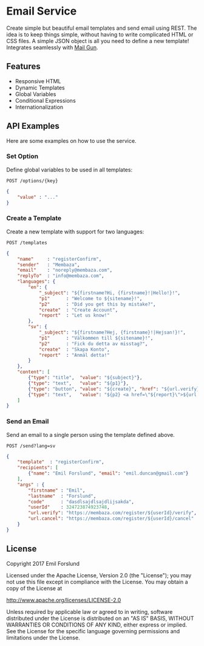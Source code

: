 # Email Service
Create simple but beautiful email templates and send email using REST. The idea is to keep things simple, without having to write complicated HTML or CSS files. A simple JSON object is all you need to define a new template!
Integrates seamlessly with [Mail Gun](https://www.mailgun.com/).

## Features
* Responsive HTML
* Dynamic Templates
* Global Variables
* Conditional Expressions
* Internationalization

## API Examples
Here are some examples on how to use the service.

### Set Option
Define global variables to be used in all templates:

`POST /options/{key}`
```json
{
    "value" : "..."
}
```

### Create a Template
Create a new template with support for two languages:

`POST /templates`
```json
{
    "name"     : "registerConfirm",
    "sender"   : "Membaza",
    "email"    : "noreply@membaza.com",
    "replyTo"  : "info@membaza.com",
    "languages": {
        "en": {
            "_subject": "${firstname?Hi, {firstname}!|Hello!}!",
            "p1"      : "Welcome to ${sitename}!",
            "p2"      : "Did you get this by mistake?",
            "create"  : "Create Account",
            "report"  : "Let us know!"
        },
        "sv": {
            "_subject": "${firstname?Hej, {firstname}!|Hejsan!}!",
            "p1"      : "Välkommen till ${sitename}!",
            "p2"      : "Fick du detta av misstag?",
            "create"  : "Skapa Konto",
            "report"  : "Anmäl detta!"
        }
    },
    "content": [
        {"type": "title",  "value": "${subject}"},
        {"type": "text",   "value": "${p1}"},
        {"type": "button", "value": "${create}", "href": "${url.verify}"},
        {"type": "text",   "value": "${p2} <a href=\"${report}\">${url.cancel}</a>"},
    ]
}
```

### Send an Email
Send an email to a single person using the template defined above.

`POST /send?lang=sv`
```json
{
    "template"  : "registerConfirm",
    "recipients": [
        {"name": "Emil Forslund", "email": "emil.duncan@gmail.com"}
    ],
    "args" : {
        "firstname" : "Emil",
        "lastname"  : "Forslund",
        "code"      : "dasdlsajdlsajdlijsakda",
        "userId"    : 324723874923748,
        "url.verify": "https://membaza.com/register/${userId}/verify",
        "url.cancel": "https://membaza.com/register/${userId}/cancel"
    }
}
```

## License
Copyright 2017 Emil Forslund

Licensed under the Apache License, Version 2.0 (the "License");
you may not use this file except in compliance with the License.
You may obtain a copy of the License at

   http://www.apache.org/licenses/LICENSE-2.0

Unless required by applicable law or agreed to in writing, software
distributed under the License is distributed on an "AS IS" BASIS,
WITHOUT WARRANTIES OR CONDITIONS OF ANY KIND, either express or implied.
See the License for the specific language governing permissions and
limitations under the License.